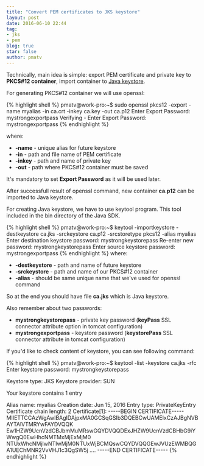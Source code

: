 ```yaml
---
title: "Convert PEM certificates to JKS keystore"
layout: post
date: 2016-06-10 22:44
tag:
- jks
- pem
blog: true
star: false
author: pmatv
---
```


Technically, main idea is simple: export PEM certificate and private key to **PKCS#12 container**, import container to [Java keystore](https://en.wikipedia.org/wiki/Keystore).

For generating PKCS#12 container we will use openssl:

{% highlight shell %}
pmatv@work-pro:~$ sudo openssl pkcs12 -export -name myalias -in ca.crt -inkey ca.key -out ca.p12
Enter Export Password: mystrongexportpass
Verifying - Enter Export Password: mystrongexportpass
{% endhighlight %}

where:

* **-name** - unique alias for future keystore
* **-in** - path and file name of PEM certificate
* **-inkey** - path and name of private key
* **-out** - path where PKCS#12 container must be saved

It's mandatory to set **Export Password** as it will be used later.

After successfull result of openssl command, new container **ca.p12** can be imported to Java keystore.

For creating Java keystore, we have to use keytool program. This tool included in the bin directory of the Java SDK.

{% highlight shell %}
pmatv@work-pro:~$ keytool -importkeystore -destkeystore ca.jks -srckeystore ca.p12 -srcstoretype pkcs12 -alias myalias
Enter destination keystore password: mystrongkeystorepass
Re-enter new password: mystrongkeystorepass
Enter source keystore password: mystrongexportpass
{% endhighlight %}
where:

* **-destkeystore** - path and name of future keystore
* **-srckeystore** - path and name of our PKCS#12 container
* **-alias** - should be same unique name that we've used for openssl command

So at the end you should have file **ca.jks** which is Java keystore.

Also remember about two passwords:

* **mystrongkeystorepass** - private key password (**keyPass** SSL connector attribute option in tomcat configuration)
* **mystrongexportpass** - keystore password (**keystorePass** SSL connector attribute in tomcat configuration)


If you'd like to check content of keystore, you can see following command:

{% highlight shell %}
pmatv@work-pro:~$ keytool -list -keystore ca.jks -rfc
Enter keystore password: mystrongkeystorepass

Keystore type: JKS
Keystore provider: SUN

Your keystore contains 1 entry

Alias name: myalias
Creation date: Jun 15, 2016
Entry type: PrivateKeyEntry
Certificate chain length: 2
Certificate[1]:
-----BEGIN CERTIFICATE-----
MIIETTCCAzWgAwIBAgIDAjpxMA0GCSqGSIb3DQEBCwUAMEIxCzAJBgNVBAYTAlVTMRYwFAYDVQQK
Ew1HZW9UcnVzdCBJbmMuMRswGQYDVQQDExJHZW9UcnVzdCBHbG9iYWwgQ0EwHhcNMTMxMjExMjM0
NTUxWhcNMjIwNTIwMjM0NTUxWjBCMQswCQYDVQQGEwJVUzEWMBQGA1UEChMNR2VvVHJ1c3QgSW5j
....
-----END CERTIFICATE-----
{% endhighlight %}
